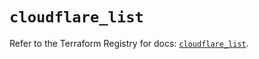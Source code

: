 # `cloudflare_list`

Refer to the Terraform Registry for docs: [`cloudflare_list`](https://registry.terraform.io/providers/cloudflare/cloudflare/5.8.2/docs/resources/list).
